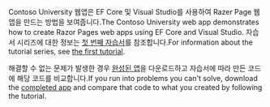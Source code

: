<span data-ttu-id="631b9-101">Contoso University 웹앱은 EF Core 및 Visual Studio를 사용하여 Razer Page 웹앱을 만드는 방법을 보여줍니다.</span><span class="sxs-lookup"><span data-stu-id="631b9-101">The Contoso University web app demonstrates how to create Razor Pages web apps using EF Core and Visual Studio.</span></span> <span data-ttu-id="631b9-102">자습서 시리즈에 대한 정보는 [첫 번째 자습서](xref:data/ef-rp/intro)를 참조합니다.</span><span class="sxs-lookup"><span data-stu-id="631b9-102">For information about the tutorial series, see [the first tutorial](xref:data/ef-rp/intro).</span></span>

<span data-ttu-id="631b9-103">해결할 수 없는 문제가 발생한 경우 [완성된 앱](https://github.com/aspnet/AspNetCore.Docs/tree/master/aspnetcore/data/ef-rp/intro/samples)을 다운로드하고 자습서에 따라 만든 코드에 해당 코드를 비교합니다.</span><span class="sxs-lookup"><span data-stu-id="631b9-103">If you run into problems you can't solve, download the [completed app](https://github.com/aspnet/AspNetCore.Docs/tree/master/aspnetcore/data/ef-rp/intro/samples) and compare that code to what you created by following the tutorial.</span></span>
